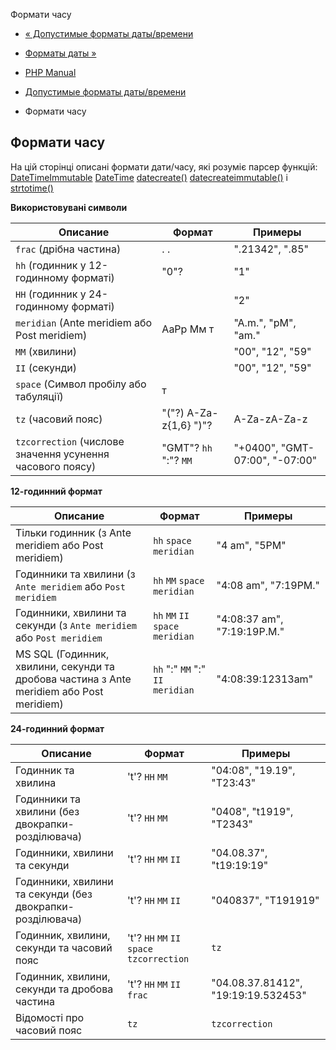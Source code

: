 Формати часу

-   [« Допустимые форматы даты/времени](datetime.formats.html)
    
-   [Форматы даты »](datetime.formats.date.html)
    
-   [PHP Manual](index.html)
    
-   [Допустимые форматы даты/времени](datetime.formats.html)
    
-   Формати часу
    

## Формати часу

На цій сторінці описані формати дати/часу, які розуміє парсер функцій: [DateTimeImmutable](class.datetimeimmutable.html) [DateTime](class.datetime.html) [datecreate()](function.date-create.html) [datecreateimmutable()](function.date-create-immutable.html) і [strtotime()](function.strtotime.html)

**Використовувані символи**

| Описание                                                  | Формат                 | Примеры                        |
|-----------------------------------------------------------|------------------------|--------------------------------|
| `frac` (дрібна частина)                                   | . .                    | ".21342", ".85"                |
| `hh` (годинник у 12-годинному форматі)                    | "0"?                   | "1"                            |
| `HH` (годинник у 24-годинному форматі)                    |                        | "2"                            |
| `meridian` (Ante meridiem або Post meridiem)              | AaPp Мм т              | "A.m.", "pM", "am."            |
| `MM` (хвилини)                                            |                        | "00", "12", "59"               |
| `II` (секунди)                                            |                        | "00", "12", "59"               |
| `space` (Символ пробілу або табуляції)                    | т                      |                                |
| `tz` (часовий пояс)                                       | "("?) A-Za-z{1,6} ")"? | A-Za-zA-Za-z                   |
| `tzcorrection` (числове значення усунення часового поясу) | "GMT"? `hh` ":"? `MM`  | "+0400", "GMT-07:00", "-07:00" |

**12-годинний формат**

| Описание                                                                                 | Формат                            | Примеры                     |
|------------------------------------------------------------------------------------------|-----------------------------------|-----------------------------|
| Тільки годинник (з Ante meridiem або Post meridiem)                                      | `hh` `space` `meridian`           | "4 am", "5PM"               |
| Годинники та хвилини (з `Ante meridiem` або `Post meridiem`                              | `hh` `MM` `space` `meridian`      | "4:08 am", "7:19PM."        |
| Годинники, хвилини та секунди (з `Ante meridiem` або `Post meridiem`                     | `hh` `MM` `II` `space` `meridian` | "4:08:37 am", "7:19:19P.M." |
| MS SQL (Годинник, хвилини, секунди та дробова частина з Ante meridiem або Post meridiem) | `hh` ":" `MM` ":" `II` `meridian` | "4:08:39:12313am"           |

**24-годинний формат**

| Описание                                                  | Формат                                     | Примеры                             |
|-----------------------------------------------------------|--------------------------------------------|-------------------------------------|
| Годинник та хвилина                                       | 't'? `HH` `MM`                             | "04:08", "19.19", "T23:43"          |
| Годинники та хвилини (без двокрапки-розділювача)          | 't'? `HH` `MM`                             | "0408", "t1919", "T2343"            |
| Годинники, хвилини та секунди                             | 't'? `HH` `MM` `II`                        | "04.08.37", "t19:19:19"             |
| Годинники, хвилини та секунди (без двокрапки-розділювача) | 't'? `HH` `MM` `II`                        | "040837", "T191919"                 |
| Годинник, хвилини, секунди та часовий пояс                | 't'? `HH` `MM` `II` `space` `tzcorrection` | `tz`                                |
| Годинник, хвилини, секунди та дробова частина             | 't'? `HH` `MM` `II` `frac`                 | "04.08.37.81412", "19:19:19.532453" |
| Відомості про часовий пояс                                | `tz`                                       | `tzcorrection`                      |